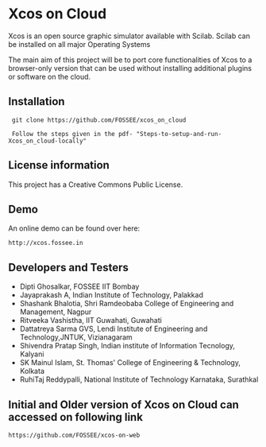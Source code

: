 # Xcos on Cloud
Xcos is an open source graphic simulator available with Scilab. Scilab can be installed on all major Operating Systems

The main aim of this project will be to port core functionalities of Xcos to a browser-only version that can be used without installing additional plugins or software on the cloud.

## Installation

	 git clone https://github.com/FOSSEE/xcos_on_cloud
	
	 Follow the steps given in the pdf- "Steps-to-setup-and-run-Xcos_on_cloud-locally"
	
	 
## License information
This project has a Creative Commons Public License.

## Demo

An online demo can be found over here:

    http://xcos.fossee.in

## Developers and Testers 

* Dipti Ghosalkar, FOSSEE IIT Bombay
* Jayaprakash A, Indian Institute of Technology, Palakkad
* Shashank Bhalotia, Shri Ramdeobaba College of Engineering and Management, Nagpur
* Ritveeka Vashistha, IIT Guwahati, Guwahati
* Dattatreya Sarma GVS, Lendi Institute of Engineering and Technology,JNTUK, Vizianagaram 
* Shivendra Pratap Singh, Indian institute of Information Tecnology, Kalyani
* SK Mainul Islam, St. Thomas' College of Engineering & Technology, Kolkata
* RuhiTaj Reddypalli, National Institute of Technology Karnataka, Surathkal

## Initial and Older version of Xcos on Cloud can accessed on following link 

    https://github.com/FOSSEE/xcos-on-web

